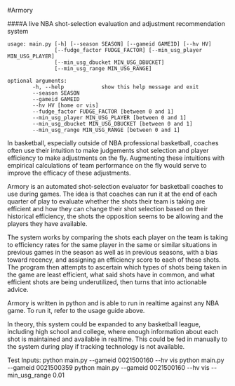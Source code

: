 #Armory

####A live NBA shot-selection evaluation and adjustment recommendation system

	usage: main.py [-h] [--season SEASON] [--gameid GAMEID] [--hv HV]
        	       [--fudge_factor FUDGE_FACTOR] [--min_usg_player MIN_USG_PLAYER]
        	       [--min_usg_dbucket MIN_USG_DBUCKET]
        	       [--min_usg_range MIN_USG_RANGE]

	optional arguments:
 			-h, --help            show this help message and exit
  			--season SEASON
  			--gameid GAMEID
  			--hv HV [home or vis]
  			--fudge_factor FUDGE_FACTOR [between 0 and 1] 
  			--min_usg_player MIN_USG_PLAYER [between 0 and 1]
  			--min_usg_dbucket MIN_USG_DBUCKET [between 0 and 1]
  			--min_usg_range MIN_USG_RANGE [between 0 and 1]

In basketball, especially outside of NBA professional basketball, coaches often use their intuition to make judgements shot selection and player efficiency to make adjustments on the fly. Augmenting these intuitions with empirical calculations of team performance on the fly would serve to improve the efficacy of these adjustments.
 

Armory is an automated shot-selection evaluator for basketball coaches to use during games. The idea is that coaches can run it at the end of each quarter of play to evaluate whether the shots their team is taking are efficient and how they can change their shot selection based on their historical efficiency, the shots the opposition seems to be allowing and the players they have available.
 

The system works by comparing the shots each player on the team is taking to efficiency rates for the same player in the same or similar situations in previous games in the season as well as in previous seasons, with a bias toward recency, and assigning an efficiency score to each of these shots. The program then attempts to ascertain which types of shots being taken in the game are least efficient, what said shots have in common, and what efficient shots are being underutilized, then turns that into actionable advice.

Armory is written in python and is able to run in realtime against any NBA game. To run it, refer to the usage guide above.

In theory, this system could be expanded to any basketball league, including high school and college, where enough information about each shot is maintained and available in realtime. This could be fed in manually to the system during play if tracking technology is not available.

Test Inputs:
		python main.py --gameid 0021500160 --hv vis
		python main.py --gameid 0021500359
		python main.py --gameid 0021500160 --hv vis --min_usg_range 0.01





